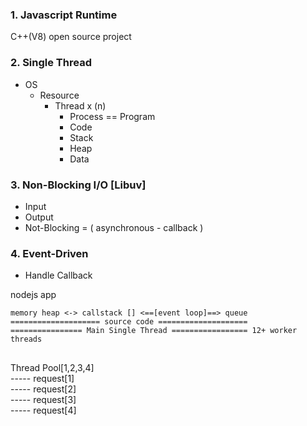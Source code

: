 ### 1. Javascript Runtime

C++(V8) open source project

### 2. Single Thread

- OS
  - Resource
    - Thread x (n)
      - Process == Program
      - Code
      - Stack
      - Heap
      - Data

### 3. Non-Blocking I/O [Libuv]

- Input
- Output
- Not-Blocking = ( asynchronous - callback )

### 4. Event-Driven

- Handle Callback

nodejs app

```
memory heap <-> callstack [] <==[event loop]==> queue
==================== source code ====================
================ Main Single Thread ================= 12+ worker threads
```

##

Thread Pool[1,2,3,4]  
----- request[1]  
----- request[2]  
----- request[3]  
----- request[4]
